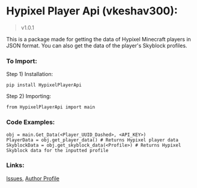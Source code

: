 # Hypixel Player Api (vkeshav300):
> v1.0.1

This is a package made for getting the data of Hypixel Minecraft players in JSON format. You can also get the data of the player's Skyblock profiles.

### To Import:
Step 1) Installation:
```
pip install HypixelPlayerApi
```
Step 2) Importing:
```
from HypixelPlayerApi import main
```

### Code Examples:
```
obj = main.Get_Data(<Player_UUID_Dashed>, <API_KEY>)
PlayerData = obj.get_player_data() # Returns Hypixel player data
SkyblockData = obj.get_skyblock_data(<Profile>) # Returns Hypixel Skyblock data for the inputted profile
```

### Links:
[Issues](https://github.com/vkeshav300/PlayerApiContact/Issues), [Author Profile](https://github.com/vkeshav300)
